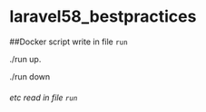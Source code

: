 # laravel58_bestpractices


##Docker
script write in file `run`

./run up.

./run down

###### etc read in file `run`
